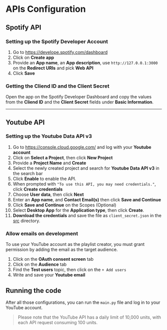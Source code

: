 # APIs Configuration

## Spotify API

### Setting up the Spotify Developer Account

1. Go to https://develope.spotify.com/dashboard
2. Click on **Create app**
3. Provide an **App name**, an **App description**, use `http://127.0.0.1:3000` on the **Redirect URIs** and pick **Web API**
4. Click **Save**

### Getting the **Cliend ID** and the **Client Secret**

Open the app on the Spotify Developer Dashboard and copy the values from the **Cliend ID** and the **Client Secret** fields under **Basic Information**.

---

## Youtube API

### Setting up the Youtube Data API v3

1. Go to https://console.cloud.google.com/ and log with your **Youtube account**
2. Click on **Select a Project**, then click **New Project**
3. Provide a **Project Name** and **Create**
4. Select the newly created project and search for **Youtube Data API v3** in the search bar
5. Click **Enable** to enable the API.
6. When prompted with `"To use this API, you may need credentials."`, click **Create credentials**
7. Choose **User data**, then click **Next**
8. Enter an **App name**, and **Contact Email(s)** then click **Save and Continue**
9. Click **Save and Continue** on the Scopes (Optional)
10. Select **Desktop App** for the **Application type**, then click **Create**.
11. **Download the credentials** and save the file as `client_secret.json` in the [src](./src/) directory.

### Allow emails on development

To use your YouTube account as the playlist creator, you must grant permission by adding the email as the target audience.

1. Click on the **OAuth consent screen** tab
2. Click on the **Audience** tab
3. Find the **Test users** topic, then click on the `+ Add users`
4. Write and save your **Youtube email**

## Running the code

After all those configurations, you can run the `main.py` file and log in to your YouTube account.

> Please note that the YouTube API has a daily limit of 10,000 units, with each API request consuming 100 units.